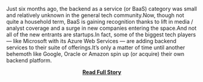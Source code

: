 <p>Just six months ago, the backend as a service (or BaaS) category was small and relatively unknown in the general tech community.Now, though not quite a household term, BaaS is gaining recognition thanks to lift in media / analyst coverage and a surge in new companies entering the space.And not all of the new entrants are startups.In fact, some of the biggest tech players — like Microsoft with its Azure Web Services — are adding backend services to their suite of offerings.It’s only a matter of time until another behemoth like Google, Oracle or Amazon spin up (or acquire) their own backend platform.</p>
<center><p><a href="http://kinveyposts.wordpress.com/2013/01/17/the-backend-as-a-service-ecosystem-map-update-a-growing-market/" style='padding:25px; font-sze:18px; font-weight: bold;'>Read Full Story</a></p></center>
